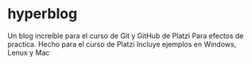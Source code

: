 # hyperblog
Un blog increíble para el curso de Git y GitHub de Platzi
Para efectos de practica. Hecho para el curso de Platzi
Incluye ejemplos en Windows, Lenux y Mac